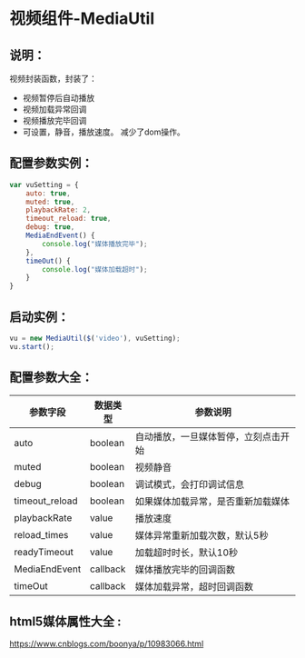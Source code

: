 # 视频组件-MediaUtil

## 说明：
视频封装函数，封装了：
- 视频暂停后自动播放
- 视频加载异常回调
- 视频播放完毕回调
- 可设置，静音，播放速度。
减少了dom操作。

## 配置参数实例：
```javascript
var vuSetting = {
    auto: true,
    muted: true,
    playbackRate: 2,
    timeout_reload: true,
    debug: true,
    MediaEndEvent() {
        console.log("媒体播放完毕");
    },
    timeOut() {
        console.log("媒体加载超时");
    }
}
```
## 启动实例：
```javascript
vu = new MediaUtil($('video'), vuSetting);
vu.start();
```

## 配置参数大全：
|  参数字段   | 数据类型  |参数说明|
|  ----  | ----  |---|
| auto  | boolean |自动播放，一旦媒体暂停，立刻点击开始|
| muted  | boolean |视频静音|
| debug  | boolean |调试模式，会打印调试信息|
| timeout_reload  | boolean |如果媒体加载异常，是否重新加载媒体|
| playbackRate  | value |播放速度|
| reload_times  | value |媒体异常重新加载次数，默认5秒|
| readyTimeout  | value |加载超时时长，默认10秒|
| MediaEndEvent  | callback |媒体播放完毕的回调函数|
| timeOut  | callback |媒体加载异常，超时回调函数|

## html5媒体属性大全 : 
 https://www.cnblogs.com/boonya/p/10983066.html


